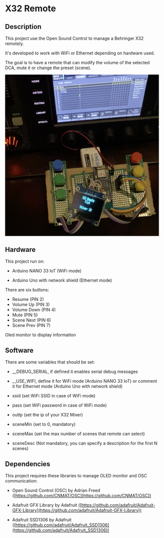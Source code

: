 # X32 Remote


Description
-----
This project use the Open Sound Control to manage a Behringer X32 remotely.

It's developed to work with WiFi or Ethernet depending on hardware used.

The goal is to have a remote that can modify the volume of the selected DCA, mute it or change the preset (scene).

![](img/x32remote.png)


Hardware
-----
This project run on:

 - Arduino NANO 33 IoT (WiFi mode)

 - Arduino Uno with network shield (Ethernet mode)
 

There are six buttons: 

 - Resume (PIN 2)
 - Volume Up (PIN 3)
 - Volume Down (PIN 4)
 - Mute (PIN 5)
 - Scene Next (PIN 6)
 - Scene Prev (PIN 7)
 
 
Oled monitor to display information
 



Software
-----
There are some variables that should be set:

 - __DEBUG_SERIAL, if defined it enables serial debug messages
 - __USE_WIFI, define it for WiFi mode (Arduino NANO 33 IoT) or comment it for Ethernet mode (Arduino Uno with network shield)

 - ssid (set WiFi SSID in case of WiFi mode)
 - pass (set WiFi password in case of WiFi mode)

 - outIp (set the ip of your X32 Mixer)

 - sceneMin (set to 0, mandatory)
 - sceneMax (set the max number of scenes that remote can select)
 - sceneDesc (Not mandatory, you can specify a description for the first N scenes)


Dependencies
-----
This project requires these libraries to manage OLED monitor and OSC communication:


 - Open Sound Control (OSC) by Adrian Freed ([https://github.com/CNMAT/OSC](https://github.com/CNMAT/OSC))


 - Adafruit GFX Library by Adafruit ([https://github.com/adafruit/Adafruit-GFX-Library](https://github.com/adafruit/Adafruit-GFX-Library))


 - Adafruit SSD1306 by Adafruit ([https://github.com/adafruit/Adafruit_SSD1306](https://github.com/adafruit/Adafruit_SSD1306))
